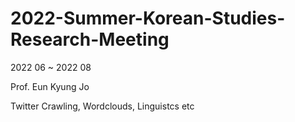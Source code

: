 # 2022-Summer-Korean-Studies-Research-Meeting

2022 06 ~ 2022 08

Prof. Eun Kyung Jo

Twitter Crawling, Wordclouds, Linguistcs etc
